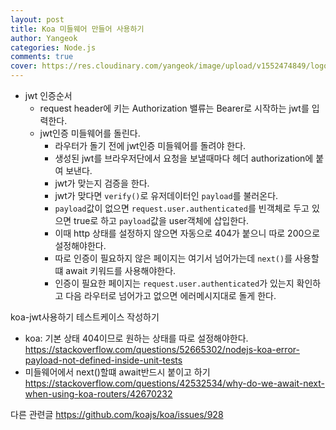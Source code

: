 ```yaml
---
layout: post
title: Koa 미들웨어 만들어 사용하기
author: Yangeok
categories: Node.js
comments: true
cover: https://res.cloudinary.com/yangeok/image/upload/v1552474849/logo/posts/sequelize.jpg
---
```


- jwt 인증순서
  - request header에 키는 Authorization 밸류는 Bearer로 시작하는 jwt를 입력한다.
  - jwt인증 미들웨어를 돌린다.
    - 라우터가 돌기 전에 jwt인증 미들웨어를 돌려야 한다.
    - 생성된 jwt를 브라우저단에서 요청을 보낼때마다 헤더 authorization에 붙여 보낸다.
    - jwt가 맞는지 검증을 한다.
    - jwt가 맞다면 `verify()`로 유저데이터인 `payload`를 불러온다.
    - `payload`값이 없으면 `request.user.authenticated`를 빈객체로 두고 있으면 true로 하고 `payload`값을 user객체에 삽입한다.
    - 이때 http 상태를 설정하지 않으면 자동으로 404가 붙으니 따로 200으로 설정해야한다.
    - 따로 인증이 필요하지 않은 페이지는 여기서 넘어가는데 `next()`를 사용할떄 await 키워드를 사용해야한다.
    - 인증이 필요한 페이지는 `request.user.authenticated`가 있는지 확인하고 다음 라우터로 넘어가고 없으면 에러메시지대로 돌게 한다.

koa-jwt사용하기
테스트케이스 작성하기

- koa: 기본 상태 404이므로 원하는 상태를 따로 설정해야한다.
  https://stackoverflow.com/questions/52665302/nodejs-koa-error-payload-not-defined-inside-unit-tests
- 미들웨어에서 next()할떄 await반드시 붙이고 하기
  https://stackoverflow.com/questions/42532534/why-do-we-await-next-when-using-koa-routers/42670232

다른 관련글
https://github.com/koajs/koa/issues/928
